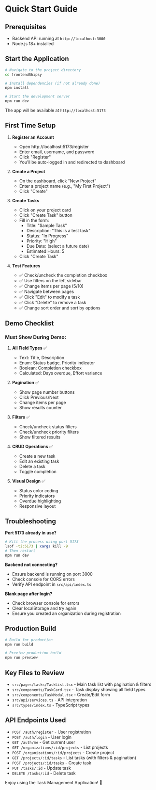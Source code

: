 # Quick Start Guide

## Prerequisites
- Backend API running at `http://localhost:3000`
- Node.js 18+ installed

## Start the Application

```bash
# Navigate to the project directory
cd frontendShipsy

# Install dependencies (if not already done)
npm install

# Start the development server
npm run dev
```

The app will be available at `http://localhost:5173`

## First Time Setup

1. **Register an Account**
   - Open http://localhost:5173/register
   - Enter email, username, and password
   - Click "Register"
   - You'll be auto-logged in and redirected to dashboard

2. **Create a Project**
   - On the dashboard, click "New Project"
   - Enter a project name (e.g., "My First Project")
   - Click "Create"

3. **Create Tasks**
   - Click on your project card
   - Click "Create Task" button
   - Fill in the form:
     - Title: "Sample Task"
     - Description: "This is a test task"
     - Status: "In Progress"
     - Priority: "High"
     - Due Date: (select a future date)
     - Estimated Hours: 5
   - Click "Create Task"

4. **Test Features**
   - ✅ Check/uncheck the completion checkbox
   - ✅ Use filters on the left sidebar
   - ✅ Change items per page (5/10)
   - ✅ Navigate between pages
   - ✅ Click "Edit" to modify a task
   - ✅ Click "Delete" to remove a task
   - ✅ Change sort order and sort by options

## Demo Checklist

### Must Show During Demo:

1. **All Field Types** ✅
   - Text: Title, Description
   - Enum: Status badge, Priority indicator
   - Boolean: Completion checkbox
   - Calculated: Days overdue, Effort variance

2. **Pagination** ✅
   - Show page number buttons
   - Click Previous/Next
   - Change items per page
   - Show results counter

3. **Filters** ✅
   - Check/uncheck status filters
   - Check/uncheck priority filters
   - Show filtered results

4. **CRUD Operations** ✅
   - Create a new task
   - Edit an existing task
   - Delete a task
   - Toggle completion

5. **Visual Design** ✅
   - Status color coding
   - Priority indicators
   - Overdue highlighting
   - Responsive layout

## Troubleshooting

**Port 5173 already in use?**
```bash
# Kill the process using port 5173
lsof -ti:5173 | xargs kill -9
# Then restart
npm run dev
```

**Backend not connecting?**
- Ensure backend is running on port 3000
- Check console for CORS errors
- Verify API endpoint in `src/api/index.ts`

**Blank page after login?**
- Check browser console for errors
- Clear localStorage and try again
- Ensure you created an organization during registration

## Production Build

```bash
# Build for production
npm run build

# Preview production build
npm run preview
```

## Key Files to Review

- `src/pages/tasks/TaskList.tsx` - Main task list with pagination & filters
- `src/components/TaskCard.tsx` - Task display showing all field types
- `src/components/TaskModal.tsx` - Create/Edit form
- `src/api/services.ts` - API integration
- `src/types/index.ts` - TypeScript types

## API Endpoints Used

- `POST /auth/register` - User registration
- `POST /auth/login` - User login
- `GET /auth/me` - Get current user
- `GET /organizations/:id/projects` - List projects
- `POST /organizations/:id/projects` - Create project
- `GET /projects/:id/tasks` - List tasks (with filters & pagination)
- `POST /projects/:id/tasks` - Create task
- `PUT /tasks/:id` - Update task
- `DELETE /tasks/:id` - Delete task

Enjoy using the Task Management Application! 🚀
